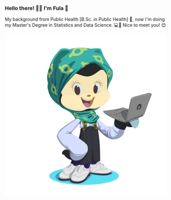 ### Hello there! 👋🏾 I'm Fula :cherry_blossom:

My background from Public Health [B.Sc. in Public Health] :purple_heart:, now I'm doing my Master's Degree in Statistics and Data Science. :computer::full_moon_with_face: Nice to meet you! :blush:

![This is an image](octocat-1663681550348.png)

<!--
**fulazz/fulazz** is a ✨ _special_ ✨ repository because its `README.md` (this file) appears on your GitHub profile.

Here are some ideas to get you started:

- 🔭 I’m currently working on ...
- 🌱 I’m currently learning ...
- 👯 I’m looking to collaborate on ...
- 🤔 I’m looking for help with ...
- 💬 Ask me about ...
- 📫 How to reach me: ...
- 😄 Pronouns: ...
- ⚡ Fun fact: ...
-->
